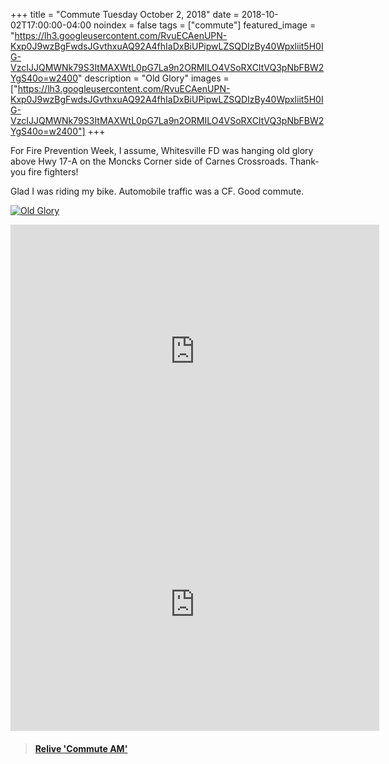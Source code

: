 +++
title =  "Commute Tuesday October 2, 2018"
date = 2018-10-02T17:00:00-04:00
noindex = false
tags = ["commute"]
featured_image = "https://lh3.googleusercontent.com/RvuECAenUPN-Kxp0J9wzBgFwdsJGvthxuAQ92A4fhIaDxBiUPipwLZSQDIzBy40Wpxliit5H0IG-VzcIJJQMWNk79S3ItMAXWtL0pG7La9n2ORMILO4VSoRXCItVQ3pNbFBW2YgS40o=w2400"
description = "Old Glory"
images = ["https://lh3.googleusercontent.com/RvuECAenUPN-Kxp0J9wzBgFwdsJGvthxuAQ92A4fhIaDxBiUPipwLZSQDIzBy40Wpxliit5H0IG-VzcIJJQMWNk79S3ItMAXWtL0pG7La9n2ORMILO4VSoRXCItVQ3pNbFBW2YgS40o=w2400"]
+++

For Fire Prevention Week, I assume, Whitesville FD was hanging old glory above Hwy 17-A on the Moncks Corner side of Carnes Crossroads. Thank-you fire fighters!

Glad I was riding my bike. Automobile traffic was a CF. Good commute.

[![Old Glory](https://lh3.googleusercontent.com/x-9OYd6OdylRRcGg-aBPsxWAuM_xx3JlZz-Qx1r-PaSoe7Y8rOsU5ib0JtWjf7Mmm1yBzMO9ta5wo1E4cjgPu5qy0YtrrfFDAygJ3j3fhr4qpBN_OE4EEOCMEu4nL1EdVxPZqANEk74=w2400)](https://lh3.googleusercontent.com/x-9OYd6OdylRRcGg-aBPsxWAuM_xx3JlZz-Qx1r-PaSoe7Y8rOsU5ib0JtWjf7Mmm1yBzMO9ta5wo1E4cjgPu5qy0YtrrfFDAygJ3j3fhr4qpBN_OE4EEOCMEu4nL1EdVxPZqANEk74=w2400)


<iframe height='405' width='590' frameborder='0' allowtransparency='true' scrolling='no' src='https://www.strava.com/activities/1880284142/embed/81acf4f701b658208aa598ce28cd05bb5f8d713f'></iframe>

<iframe height='405' width='590' frameborder='0' allowtransparency='true' scrolling='no' src='https://www.strava.com/activities/1879076009/embed/c27732e2b23d2218094c121bc25cface577054c5'></iframe>

<blockquote class="embedly-card" data-card-controls="0" data-card-key="f1631a41cb254ca5b035dc5747a5bd75"><h4><a href="https://www.relive.cc/view/1879076009?r=embed-site">Relive 'Commute AM'</a></h4></blockquote>
        <script async src="//cdn.embedly.com/widgets/platform.js" charset="UTF-8"></script>
